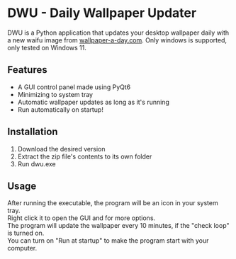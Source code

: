 # DWU - Daily Wallpaper Updater

DWU is a Python application that updates your desktop wallpaper daily with a new waifu image from [wallpaper-a-day.com](https://wallpaper-a-day.com).
Only windows is supported, only tested on Windows 11.

## Features
- A GUI control panel made using PyQt6
- Minimizing to system tray
- Automatic wallpaper updates as long as it's running
- Run automatically on startup!

## Installation
1. Download the desired version
2. Extract the zip file's contents to its own folder
3. Run dwu.exe

## Usage
After running the executable, the program will be an icon in your system tray.  
Right click it to open the GUI and for more options.  
The program will update the wallpaper every 10 minutes, if the "check loop" is turned on.  
You can turn on "Run at startup" to make the program start with your computer.  